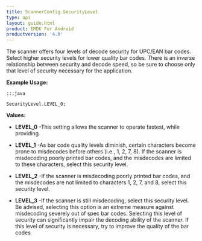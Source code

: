 ```yaml
---
title: ScannerConfig.SecurityLevel
type: api
layout: guide.html
product: EMDK For Android
productversion: '4.0'
---
```



The scanner offers four levels of decode security for UPC/EAN bar codes.
 Select higher security levels for lower quality bar codes. There is an
 inverse relationship between security and decode speed, so be sure to
 choose only that level of security necessary for the application.
 
 

**Example Usage:**
	
	:::java
	
	SecurityLevel.LEVEL_0;
	


**Values:**

* **LEVEL_0** -This setting allows the scanner to operate fastest, while providing.

* **LEVEL_1** -As bar code quality levels diminish, certain characters become prone
 to misdecodes before others (i.e., 1, 2, 7, 8). If the scanner is
 misdecoding poorly printed bar codes, and the misdecodes are limited
 to these characters, select this security level.

* **LEVEL_2** -If the scanner is misdecoding poorly printed bar codes, and the
 misdecodes are not limited to characters 1, 2, 7, and 8, select this
 security level.

* **LEVEL_3** -If the scanner is still misdecoding, select this security level. Be
 advised, selecting this option is an extreme measure against
 misdecoding severely out of spec bar codes. Selecting this level of
 security can significantly impair the decoding ability of the
 scanner. If this level of security is necessary, try to improve the
 quality of the bar codes













